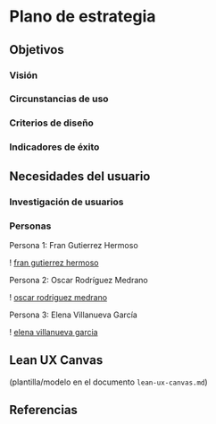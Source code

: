 # Plano de estrategia

## Objetivos 

### Visión

### Circunstancias de uso

### Criterios de diseño

### Indicadores de éxito

## Necesidades del usuario

### Investigación de usuarios

### Personas

Persona 1: Fran Gutierrez Hermoso

! [fran gutierrez hermoso](fgh.jpg)

Persona 2: Oscar Rodríguez Medrano

! [oscar rodriguez medrano](orm.jpg)

Persona 3: Elena Villanueva García

! [elena villanueva garcia](evg.jpg)

## Lean UX Canvas

(plantilla/modelo en el documento `lean-ux-canvas.md`)

## Referencias